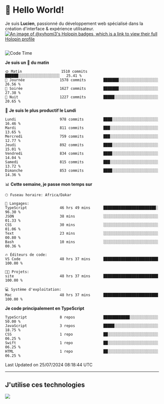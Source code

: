 # 👋 Hello World!

Je suis **Lucien**, passionné du développement web spécialisé dans la création d'interface & expérience utilisateur.
[![An image of @xyhomi3's Holopin badges, which is a link to view their full Holopin profile](https://holopin.me/xyhomi3)](https://holopin.io/@xyhomi3)

##

<!--START_SECTION:waka-->
![Code Time](http://img.shields.io/badge/Code%20Time-1%2C581%20hrs%2027%20mins-blue)

**Je suis un 🐤 du matin** 

```text
🌞 Matin                  1510 commits        ██████░░░░░░░░░░░░░░░░░░░   25.41 % 
🌆 Journée                1578 commits        ███████░░░░░░░░░░░░░░░░░░   26.56 % 
🌃 Soirée                 1627 commits        ███████░░░░░░░░░░░░░░░░░░   27.38 % 
🌙 Nuit                   1227 commits        █████░░░░░░░░░░░░░░░░░░░░   20.65 % 
```
📅 **Je suis le plus productif le Lundi** 

```text
Lundi                    978 commits         ████░░░░░░░░░░░░░░░░░░░░░   16.46 % 
Mardi                    811 commits         ███░░░░░░░░░░░░░░░░░░░░░░   13.65 % 
Mercredi                 759 commits         ███░░░░░░░░░░░░░░░░░░░░░░   12.77 % 
Jeudi                    892 commits         ████░░░░░░░░░░░░░░░░░░░░░   15.01 % 
Vendredi                 834 commits         ████░░░░░░░░░░░░░░░░░░░░░   14.04 % 
Samedi                   815 commits         ███░░░░░░░░░░░░░░░░░░░░░░   13.72 % 
Dimanche                 853 commits         ████░░░░░░░░░░░░░░░░░░░░░   14.36 % 
```


📊 **Cette semaine, je passe mon temps sur** 

```text
🕑︎ Fuseau horaire: Africa/Dakar

💬 Langages: 
TypeScript               46 hrs 49 mins      ████████████████████████░   96.30 % 
JSON                     38 mins             ░░░░░░░░░░░░░░░░░░░░░░░░░   01.33 % 
CSS                      30 mins             ░░░░░░░░░░░░░░░░░░░░░░░░░   01.06 % 
Text                     23 mins             ░░░░░░░░░░░░░░░░░░░░░░░░░   00.80 % 
Bash                     10 mins             ░░░░░░░░░░░░░░░░░░░░░░░░░   00.36 % 

🔥 Éditeurs de code: 
VS Code                  48 hrs 37 mins      █████████████████████████   100.00 % 

🐱‍💻 Projets: 
site                     48 hrs 37 mins      █████████████████████████   100.00 % 

💻 Système d'exploitation: 
Mac                      48 hrs 37 mins      █████████████████████████   100.00 % 
```

**Je code principalement en TypeScript** 

```text
TypeScript               8 repos             ████████████░░░░░░░░░░░░░   50.00 % 
JavaScript               3 repos             █████░░░░░░░░░░░░░░░░░░░░   18.75 % 
CSS                      1 repo              ██░░░░░░░░░░░░░░░░░░░░░░░   06.25 % 
Swift                    1 repo              ██░░░░░░░░░░░░░░░░░░░░░░░   06.25 % 
HTML                     1 repo              ██░░░░░░░░░░░░░░░░░░░░░░░   06.25 % 
```




 Last Updated on 25/07/2024 08:18:44 UTC
<!--END_SECTION:waka-->
---

## J'utilise ces technologies

<p align="left">
  <a href="https://skillicons.dev">
    <img src="https://skillicons.dev/icons?i=ts,js,md,scss,tailwind,react,docker,express,astro,vite,nextjs,vercel,figma,ableton" />
  </a>
</p>

